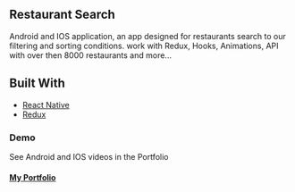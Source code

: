 ## Restaurant Search
Android and IOS application, an app designed for restaurants search to our filtering and sorting conditions. work with Redux, Hooks, Animations, API with over then 8000 restaurants and more...

## Built With
* [React Native](https://github.com/facebook/react-native)
* [Redux](https://github.com/reduxjs/redux)

### Demo
See Android and IOS videos in the Portfolio

#### [My Portfolio](http://niranhen.com)

